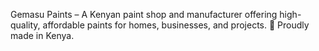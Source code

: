 Gemasu Paints – A Kenyan paint shop and manufacturer offering high-quality, affordable paints for homes, businesses, and projects. 🎨 Proudly made in Kenya.
